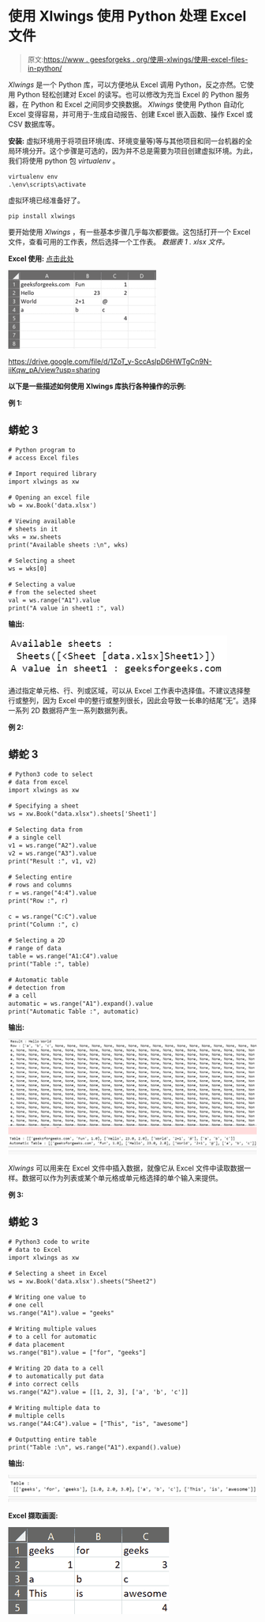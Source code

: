 # 使用 Xlwings 使用 Python 处理 Excel 文件

> 原文:[https://www . geesforgeks . org/使用-xlwings/使用-excel-files-in-python/](https://www.geeksforgeeks.org/working-with-excel-files-in-python-using-xlwings/)

*Xlwings* 是一个 Python 库，可以方便地从 Excel 调用 Python，反之亦然。它使用 Python 轻松创建对 Excel 的读写。也可以修改为充当 Excel 的 Python 服务器，在 Python 和 Excel 之间同步交换数据。 *Xlwings* 使使用 Python 自动化 Excel 变得容易，并可用于-生成自动报告、创建 Excel 嵌入函数、操作 Excel 或 CSV 数据库等。

**安装:**
虚拟环境用于将项目环境(库、环境变量等)等与其他项目和同一台机器的全局环境分开。这个步骤是可选的，因为并不总是需要为项目创建虚拟环境。为此，我们将使用 python 包 *virtualenv* 。

```
virtualenv env
.\env\scripts\activate
```

虚拟环境已经准备好了。

```
pip install xlwings
```

要开始使用 *Xlwings* ，有一些基本步骤几乎每次都要做。这包括打开一个 Excel 文件，查看可用的工作表，然后选择一个工作表。
*数据表 1 . xlsx 文件。*

**Excel 使用:** [点击此处](https://drive.google.com/file/d/1ZoT_y-SccAslpD6HWTgCn9N-iiKqw_pA/view?usp=sharing)

[![](img/c7cd2f6ba3206b9a458db238e08fb976.png)](http://s000.tinyupload.com/index.php?file_id=37669374669531855166)

https://drive.google.com/file/d/1ZoT_y-SccAslpD6HWTgCn9N-iiKqw_pA/view?usp=sharing

**以下是一些描述如何使用 Xlwings 库执行各种操作的示例:**

**例 1:**

## 蟒蛇 3

```
# Python program to
# access Excel files

# Import required library
import xlwings as xw

# Opening an excel file
wb = xw.Book('data.xlsx')

# Viewing available
# sheets in it
wks = xw.sheets
print("Available sheets :\n", wks)

# Selecting a sheet
ws = wks[0]

# Selecting a value
# from the selected sheet
val = ws.range("A1").value
print("A value in sheet1 :", val)
```

**输出:**

![](img/27babb457e6b568aab7d8b99c036e63c.png)

通过指定单元格、行、列或区域，可以从 Excel 工作表中选择值。不建议选择整行或整列，因为 Excel 中的整行或整列很长，因此会导致一长串的结尾“无”。选择一系列 2D 数据将产生一系列数据列表。

**例 2:**

## 蟒蛇 3

```
# Python3 code to select
# data from excel
import xlwings as xw

# Specifying a sheet
ws = xw.Book("data.xlsx").sheets['Sheet1']

# Selecting data from
# a single cell
v1 = ws.range("A2").value
v2 = ws.range("A3").value
print("Result :", v1, v2)

# Selecting entire
# rows and columns
r = ws.range("4:4").value
print("Row :", r)

c = ws.range("C:C").value
print("Column :", c)

# Selecting a 2D
# range of data
table = ws.range("A1:C4").value
print("Table :", table)

# Automatic table
# detection from
# a cell
automatic = ws.range("A1").expand().value
print("Automatic Table :", automatic)
```

**输出:**

![](img/1703dd9f5f574a92523508ccf41cce6c.png) ![](img/413b37354fdefc1cbe01f95b6874e892.png)

*Xlwings* 可以用来在 Excel 文件中插入数据，就像它从 Excel 文件中读取数据一样。数据可以作为列表或某个单元格或单元格选择的单个输入来提供。

**例 3:**

## 蟒蛇 3

```
# Python3 code to write
# data to Excel
import xlwings as xw

# Selecting a sheet in Excel
ws = xw.Book('data.xlsx').sheets("Sheet2")

# Writing one value to
# one cell
ws.range("A1").value = "geeks"

# Writing multiple values
# to a cell for automatic
# data placement
ws.range("B1").value = ["for", "geeks"]

# Writing 2D data to a cell
# to automatically put data
# into correct cells
ws.range("A2").value = [[1, 2, 3], ['a', 'b', 'c']]

# Writing multiple data to
# multiple cells
ws.range("A4:C4").value = ["This", "is", "awesome"]

# Outputting entire table
print("Table :\n", ws.range("A1").expand().value)
```

**输出:**

![](img/d285c886e93a4fbee18a30f75c1646b8.png)

**Excel 撷取画面:**

![](img/9cec7c4d464ac5357abca90d5f2bb002.png)